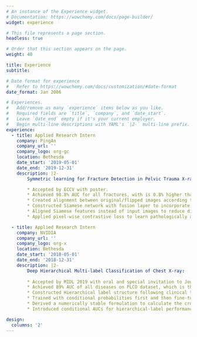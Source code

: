 ```yaml
---
# An instance of the Experience widget.
# Documentation: https://wowchemy.com/docs/page-builder/
widget: experience

# This file represents a page section.
headless: true

# Order that this section appears on the page.
weight: 40

title: Experience
subtitle:

# Date format for experience
#   Refer to https://wowchemy.com/docs/customization/#date-format
date_format: Jan 2006

# Experiences.
#   Add/remove as many `experience` items below as you like.
#   Required fields are `title`, `company`, and `date_start`.
#   Leave `date_end` empty if it's your current employer.
#   Begin multi-line descriptions with YAML's `|2-` multi-line prefix.
experience:
  - title: Applied Research Intern
    company: PingAn
    company_url: ''
    company_logo: org-gc
    location: Bethesda
    date_start: '2019-05-01'
    date_end: '2019-12-31'
    description: |2-
        Symmetric learning for Fracture Detection in Pelvic Trauma X-ray:

        * Accepted by ECCV with poster.
        * Achieved 98.8% AUC for all fractures, with is 0.8% higher than baseline model.
        * Created alignment between original/flipped images according to pelvic structure landmark detection.
        * Constructed Siamese network with fusion layer to incorporate symmetric information.
        * Aligned Siamese features instead of input images to reduce distortion artifacts.
        * Applied pixel-wise contrastive loss to learn pathologically asymmetric information explicitly.

  - title: Applied Research Intern
    company: NVIDIA
    company_url: ''
    company_logo: org-x
    location: Bethesda
    date_start: '2018-05-01'
    date_end: '2018-12-31'
    description: |2-
        Deep Hierarchical Multi-label Classification of Chest X-ray:
    
        * Accepted by MIDL 2019 with oral and special invitation to Journal Medical Image Analysis.
        * Achieved 89% AUC of all diseases on PLCO dataset, which is the state of the art.
        * Constructed Hierarchical label structure following clinical taxonomy.
        * Trained with conditional probabilities first and then fine-tuned with full probabilities training.
        * Derived a numerically stable formulation to calculate the cross entropy loss using full probabilities.
        * Introduced conditional AUCs for hierarchical-label performance evaluation.

design:
  columns: '2'
---
```

